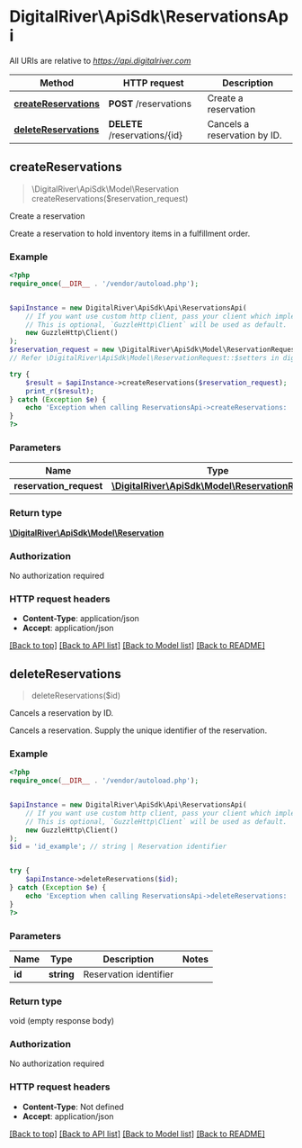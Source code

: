 # DigitalRiver\ApiSdk\ReservationsApi

All URIs are relative to *https://api.digitalriver.com*

Method | HTTP request | Description
------------- | ------------- | -------------
[**createReservations**](ReservationsApi.md#createReservations) | **POST** /reservations | Create a reservation
[**deleteReservations**](ReservationsApi.md#deleteReservations) | **DELETE** /reservations/{id} | Cancels a reservation by ID.



## createReservations

> \DigitalRiver\ApiSdk\Model\Reservation createReservations($reservation_request)

Create a reservation

Create a reservation to hold inventory items in a fulfillment order.

### Example

```php
<?php
require_once(__DIR__ . '/vendor/autoload.php');


$apiInstance = new DigitalRiver\ApiSdk\Api\ReservationsApi(
    // If you want use custom http client, pass your client which implements `GuzzleHttp\ClientInterface`.
    // This is optional, `GuzzleHttp\Client` will be used as default.
    new GuzzleHttp\Client()
);
$reservation_request = new \DigitalRiver\ApiSdk\Model\ReservationRequest(); // \DigitalRiver\ApiSdk\Model\ReservationRequest | 
// Refer \DigitalRiver\ApiSdk\Model\ReservationRequest::$setters in digital-river-php/lib/Model/ReservationRequest.php to set the properties.

try {
    $result = $apiInstance->createReservations($reservation_request);
    print_r($result);
} catch (Exception $e) {
    echo 'Exception when calling ReservationsApi->createReservations: ', $e->getMessage(), PHP_EOL;
}
?>
```

### Parameters


Name | Type | Description  | Notes
------------- | ------------- | ------------- | -------------
 **reservation_request** | [**\DigitalRiver\ApiSdk\Model\ReservationRequest**](../Model/ReservationRequest.md)|  | [optional]

### Return type

[**\DigitalRiver\ApiSdk\Model\Reservation**](../Model/Reservation.md)

### Authorization

No authorization required

### HTTP request headers

- **Content-Type**: application/json
- **Accept**: application/json

[[Back to top]](#) [[Back to API list]](../../README.md#documentation-for-api-endpoints)
[[Back to Model list]](../../README.md#documentation-for-models)
[[Back to README]](../../README.md)


## deleteReservations

> deleteReservations($id)

Cancels a reservation by ID.

Cancels a reservation. Supply the unique identifier of the reservation.

### Example

```php
<?php
require_once(__DIR__ . '/vendor/autoload.php');


$apiInstance = new DigitalRiver\ApiSdk\Api\ReservationsApi(
    // If you want use custom http client, pass your client which implements `GuzzleHttp\ClientInterface`.
    // This is optional, `GuzzleHttp\Client` will be used as default.
    new GuzzleHttp\Client()
);
$id = 'id_example'; // string | Reservation identifier


try {
    $apiInstance->deleteReservations($id);
} catch (Exception $e) {
    echo 'Exception when calling ReservationsApi->deleteReservations: ', $e->getMessage(), PHP_EOL;
}
?>
```

### Parameters


Name | Type | Description  | Notes
------------- | ------------- | ------------- | -------------
 **id** | **string**| Reservation identifier |

### Return type

void (empty response body)

### Authorization

No authorization required

### HTTP request headers

- **Content-Type**: Not defined
- **Accept**: application/json

[[Back to top]](#) [[Back to API list]](../../README.md#documentation-for-api-endpoints)
[[Back to Model list]](../../README.md#documentation-for-models)
[[Back to README]](../../README.md)

